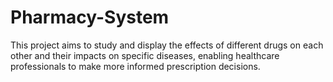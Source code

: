 # Pharmacy-System
This project aims to study and display the effects of different drugs on each other and their impacts on specific diseases, enabling healthcare professionals to make more informed prescription decisions.
